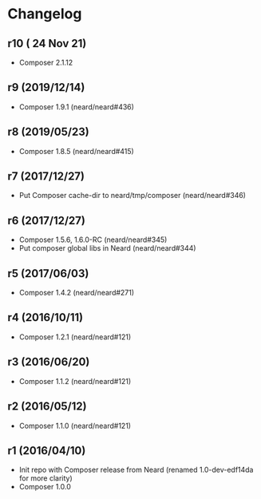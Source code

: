 # Changelog

## r10 ( 24 Nov 21)
* Composer 2.1.12

## r9 (2019/12/14)

* Composer 1.9.1 (neard/neard#436)

## r8 (2019/05/23)

* Composer 1.8.5 (neard/neard#415)

## r7 (2017/12/27)

* Put Composer cache-dir to neard/tmp/composer (neard/neard#346)

## r6 (2017/12/27)

* Composer 1.5.6, 1.6.0-RC (neard/neard#345)
* Put composer global libs in Neard (neard/neard#344)

## r5 (2017/06/03)

* Composer 1.4.2 (neard/neard#271)

## r4 (2016/10/11)

* Composer 1.2.1 (neard/neard#121)

## r3 (2016/06/20)

* Composer 1.1.2 (neard/neard#121)

## r2 (2016/05/12)

* Composer 1.1.0 (neard/neard#121)

## r1 (2016/04/10)

* Init repo with Composer release from Neard (renamed 1.0-dev-edf14da for more clarity)
* Composer 1.0.0
